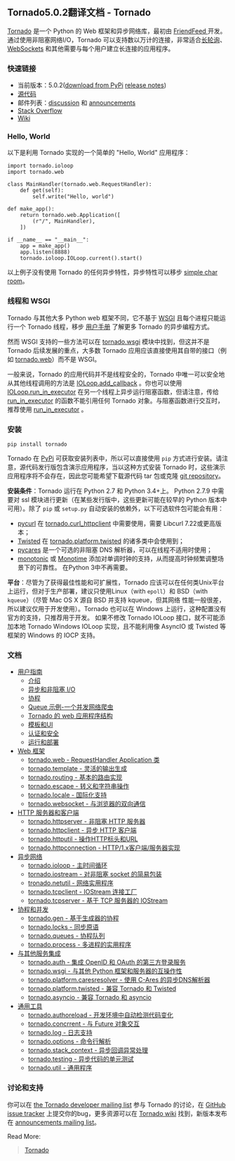 ## Tornado5.0.2翻译文档 - Tornado

[Tornado](http://www.tornadoweb.org/) 是一个 Python 的 Web 框架和异步网络库，最初由 [FriendFeed ](http://friendfeed.com/)开发。通过使用非阻塞网络I/O，Tornado 可以支持数以万计的连接，非常适合[长轮询](http://en.wikipedia.org/wiki/Push_technology#Long_polling)、[WebSockets](http://en.wikipedia.org/wiki/WebSocket) 和其他需要与每个用户建立长连接的应用程序。

### 快速链接

- 当前版本：5.0.2([download from PyPi](https://pypi.python.org/pypi/tornado) [release notes](http://www.tornadoweb.org/en/stable/releases.html))
- [源代码](https://github.com/tornadoweb/tornado)
- 邮件列表：[discussion](http://groups.google.com/group/python-tornado) 和 [announcements](http://groups.google.com/group/python-tornado-announce)
- [Stack Overflow](http://stackoverflow.com/questions/tagged/tornado)
- [Wiki](https://github.com/tornadoweb/tornado/wiki/Links)

### Hello, World

以下是利用 Tornado 实现的一个简单的 "Hello, World" 应用程序：

```
import tornado.ioloop
import tornado.web

class MainHandler(tornado.web.RequestHandler):
    def get(self):
        self.write("Hello, world")

def make_app():
    return tornado.web.Application([
        (r"/", MainHandler),
    ])

if __name__ == "__main__":
    app = make_app()
    app.listen(8888)
    tornado.ioloop.IOLoop.current().start()
```

以上例子没有使用 Tornado 的任何异步特性，异步特性可以移步 [simple char room](https://github.com/tornadoweb/tornado/tree/stable/demos/chat)。

### 线程和 WSGI

Tornado 与其他大多 Python web 框架不同，它不基于 [WSGI](https://wsgi.readthedocs.io/en/latest/) 且每个进程只能运行一个 Tornado 线程，移步 [用户手册]() 了解更多 Tornado 的异步编程方式。

然而 WSGI 支持的一些方法可以在 [tornado.wsgi]() 模块中找到，但这并不是 Tornado 后续发展的重点，大多数 Tornado 应用应该直接使用其自带的接口（例如 [tornado.web]()）而不是 WSGI。

一般来说，Tornado 的应用代码并不是线程安全的，Tornado 中唯一可以安全地从其他线程调用的方法是 [IOLoop.add_callback]() 。你也可以使用 [IOLoop.run_in_executor]() 在另一个线程上异步运行阻塞函数，但请注意，传给 [run_in_executor]() 的函数不能引用任何 Tornado 对象。与阻塞函数进行交互时，推荐使用 [run_in_executor]() 。

### 安装

```
pip install tornado
```

Tornado 在 [PyPi](http://pypi.python.org/pypi/tornado) 可获取安装列表中，所以可以直接使用 `pip` 方式进行安装。请注意，源代码发行版包含演示应用程序，当以这种方式安装 Tornado 时，这些演示应用程序将不会存在，因此您可能希望下载源代码 tar 包或克隆 [git repository](https://github.com/tornadoweb/tornado)。

**安装条件**：Tornado 运行在 Python 2.7 和 Python 3.4+上。 Python 2.7.9 中需要对 ssl 模块进行更新（在某些发行版中，这些更新可能在较早的 Python 版本中可用）。除了 `pip` 或 `setup.py` 自动安装的依赖外，以下可选软件包可能会有用：

- [pycurl](http://pycurl.sourceforge.net/) 在 [tornado.curl_httpclient]() 中需要使用，需要 Libcurl 7.22或更高版本；
- [Twisted](http://www.twistedmatrix.com/) 在 [tornado.platform.twisted]() 的诸多类中会使用到；
- [pycares](https://pypi.python.org/pypi/pycares) 是一个可选的非阻塞 DNS 解析器，可以在线程不适用时使用；
- [monotonic](https://pypi.python.org/pypi/monotonic) 或 [Monotime](https://pypi.python.org/pypi/Monotime) 添加对单调时钟的支持，从而提高时钟频繁调整场景下的可靠性。 在Python 3中不再需要。

**平台**：尽管为了获得最佳性能和可扩展性，Tornado 应该可以在任何类Unix平台上运行，但对于生产部署，建议只使用Linux（with `epoll`）和 BSD（with `kqueue`）（尽管 Mac OS X 源自 BSD 并支持 kqueue，但其网络 性能一般很差，所以建议仅用于开发使用）。Tornado 也可以在 Windows 上运行，这种配置没有官方的支持，只推荐用于开发。 如果不修改 Tornado IOLoop 接口，就不可能添加本地 Tornado Windows IOLoop 实现，且不能利用像 AsyncIO 或 Twisted 等框架的 Windows 的 IOCP 支持。

### 文档

- [用户指南](https://runnerliu.github.io/2018/06/10/tornado502-userguide/#more)
  - [介绍](https://runnerliu.github.io/2018/06/10/tornado502-introduction/)
  - [异步和非阻塞 I/O](https://runnerliu.github.io/2018/06/10/tornado502-asnon/#more)
  - [协程](https://runnerliu.github.io/2018/06/18/tornado502-coroutines/#more)
  - [Queue 示例-一个并发网络爬虫](https://runnerliu.github.io/2018/06/18/tornado502-concurrentwebspider/#more)
  - [Tornado 的 web 应用程序结构](https://runnerliu.github.io/2020/12/19/tornado502-structureofweb/#more)
  - [模板和UI](https://runnerliu.github.io/2020/12/19/tornado502-templateui/#more)
  - [认证和安全]()
  - [运行和部署]()
- [Web 框架]()
  - [tornado.web - RequestHandler Application 类]()
  - [tornado.template - 灵活的输出生成]()
  - [tornado.routing - 基本的路由实现]()
  - [tornado.escape - 转义和字符串操作]()
  - [tornado.locale - 国际化支持]()
  - [tornado.websocket - 与浏览器的双向通信]()
- [HTTP 服务器和客户端]()
  - [tornado.httpserver - 非阻塞 HTTP 服务器]()
  - [tornado.httpclient - 异步 HTTP 客户端]()
  - [tornado.httputil - 操作HTTP标头和URL]()
  - [tornado.httpconnection - HTTP/1.x客户端/服务器实现]()
- [异步网络]()
  - [tornado.ioloop - 主时间循环]()
  - [tornado.iostream - 对非阻塞 socket 的简易包装]()
  - [tronado.netutil - 网络实用程序]()
  - [tornado.tcpclient - IOStream 连接工厂]()
  - [tornado.tcpserver - 基于 TCP 服务器的 IOStream]()
- [协程和并发]()
  - [tornado.gen - 基于生成器的协程]()
  - [tornado.locks - 同步原语]()
  - [tornado.queues - 协程队列]()
  - [tornado.process - 多进程的实用程序]()
- [与其他服务集成]()
  - [tornado.auth - 集成 OpenID 和 OAuth 的第三方登录服务]()
  - [tornado.wsgi - 与其他 Python 框架和服务器的互操作性]()
  - [tornado.platform.caresresolver - 使用 C-Ares 的异步DNS解析器]()
  - [tornado.platform.twisted - 兼容 Tornado 和 Twisted]()
  - [tornado.asyncio - 兼容 Tornado 和 asyncio]()
- [通用工具]()
  - [tornado.authoreload - 开发环境中自动检测代码变化]()
  - [tornado.concrrent - 与 Future 对象交互]()
  - [tornado.log - 日志支持]()
  - [tornado.options - 命令行解析]()
  - [tornado.stack_context - 异步回调异常处理]()
  - [tornado.testing - 异步代码的单元测试]()
  - [tornado.util - 通用程序]()

### 讨论和支持

你可以在 [the Tornado developer mailing list](http://groups.google.com/group/python-tornado) 参与 Tornado 的讨论，在 [GitHub issue tracker](https://github.com/tornadoweb/tornado/issues) 上提交你的bug，更多资源可以在 [Tornado wiki](https://github.com/tornadoweb/tornado/wiki/Links) 找到，新版本发布在 [announcements mailing list](http://groups.google.com/group/python-tornado-announce)。



Read More:

> [Tornado](http://www.tornadoweb.org/en/stable/index.html) 